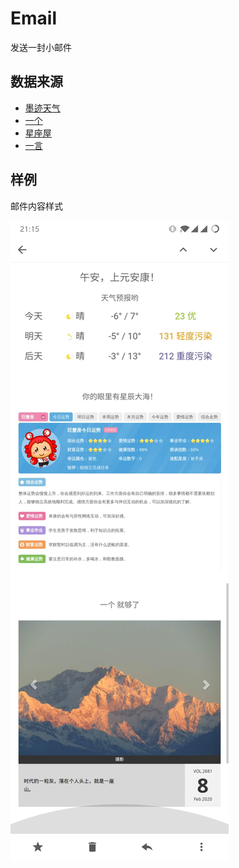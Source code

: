 Email
=====

发送一封小邮件

数据来源
--------

- [墨迹天气](https://tianqi.moji.com/)
- [一个](http://wufazhuce.com/)
- [星座屋](https://www.xzw.com/) 
- [一言](https://hitokoto.cn/)


样例
----

邮件内容样式

![demo](img/demo.jpg)
